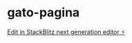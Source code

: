 # gato-pagina

[Edit in StackBlitz next generation editor ⚡️](https://stackblitz.com/~/github.com/alej00000000/gato-pagina)